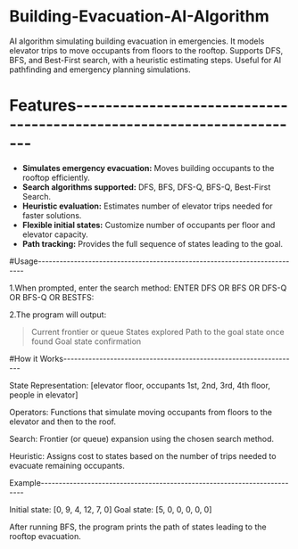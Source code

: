 # Building-Evacuation-AI-Algorithm
AI algorithm simulating building evacuation in emergencies. It models elevator trips to move occupants from floors to the rooftop. Supports DFS, BFS, and Best-First search, with a heuristic estimating steps. Useful for AI pathfinding and emergency planning simulations.

# Features----------------------------------------------------------------------

- **Simulates emergency evacuation:** Moves building occupants to the rooftop efficiently.
- **Search algorithms supported:** DFS, BFS, DFS-Q, BFS-Q, Best-First Search.
- **Heuristic evaluation:** Estimates number of elevator trips needed for faster solutions.
- **Flexible initial states:** Customize number of occupants per floor and elevator capacity.
- **Path tracking:** Provides the full sequence of states leading to the goal.

#Usage--------------------------------------------------------------------------

1.When prompted, enter the search method:
ENTER DFS OR BFS OR DFS-Q OR BFS-Q OR BESTFS:


2.The program will output:

>Current frontier or queue
>States explored
>Path to the goal state once found
>Goal state confirmation

#How it Works------------------------------------------------------------------

State Representation: [elevator floor, occupants 1st, 2nd, 3rd, 4th floor, people in elevator]

Operators: Functions that simulate moving occupants from floors to the elevator and then to the roof.

Search: Frontier (or queue) expansion using the chosen search method.

Heuristic: Assigns cost to states based on the number of trips needed to evacuate remaining occupants.

Example-------------------------------------------------------------------------

Initial state: [0, 9, 4, 12, 7, 0]
Goal state: [5, 0, 0, 0, 0, 0]

After running BFS, the program prints the path of states leading to the rooftop evacuation.
